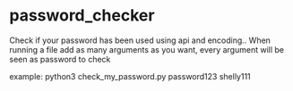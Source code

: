 # password_checker

Check if your password has been used using api and encoding..
When running a file add as many arguments as you want, every argument will be seen as password to check

example:  python3 check_my_password.py password123 shelly111 
